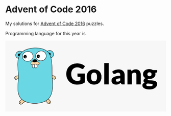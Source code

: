 # Advent of Code 2016

My solutions for [Advent of Code 2016](https://adventofcode.com/2016) puzzles.

Programming language for this year is  

[![Golang](images/golang-logo.png)](https://golang.org/)